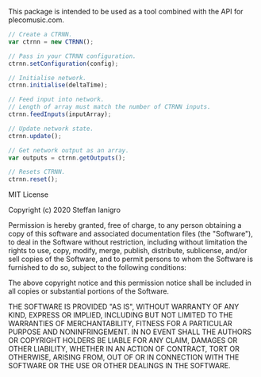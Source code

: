 
This package is intended to be used as a tool combined with the API for plecomusic.com.

```javascript
// Create a CTRNN.
var ctrnn = new CTRNN();

// Pass in your CTRNN configuration.
ctrnn.setConfiguration(config);

// Initialise network.
ctrnn.initialise(deltaTime);

// Feed input into network.
// Length of array must match the number of CTRNN inputs.
ctrnn.feedInputs(inputArray);

// Update network state.
ctrnn.update();

// Get network output as an array.
var outputs = ctrnn.getOutputs();

// Resets CTRNN.
ctrnn.reset();
```

MIT License

Copyright (c) 2020 Steffan Ianigro

Permission is hereby granted, free of charge, to any person obtaining a copy
of this software and associated documentation files (the "Software"), to deal
in the Software without restriction, including without limitation the rights
to use, copy, modify, merge, publish, distribute, sublicense, and/or sell
copies of the Software, and to permit persons to whom the Software is
furnished to do so, subject to the following conditions:

The above copyright notice and this permission notice shall be included in all
copies or substantial portions of the Software.

THE SOFTWARE IS PROVIDED "AS IS", WITHOUT WARRANTY OF ANY KIND, EXPRESS OR
IMPLIED, INCLUDING BUT NOT LIMITED TO THE WARRANTIES OF MERCHANTABILITY,
FITNESS FOR A PARTICULAR PURPOSE AND NONINFRINGEMENT. IN NO EVENT SHALL THE
AUTHORS OR COPYRIGHT HOLDERS BE LIABLE FOR ANY CLAIM, DAMAGES OR OTHER
LIABILITY, WHETHER IN AN ACTION OF CONTRACT, TORT OR OTHERWISE, ARISING FROM,
OUT OF OR IN CONNECTION WITH THE SOFTWARE OR THE USE OR OTHER DEALINGS IN THE
SOFTWARE.
